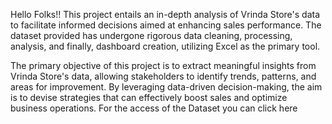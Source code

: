 Hello Folks!! This project entails an in-depth analysis of Vrinda Store's data to facilitate informed decisions aimed at enhancing sales performance. The dataset provided has undergone rigorous data cleaning, processing, analysis, and finally, dashboard creation, utilizing Excel as the primary tool.

The primary objective of this project is to extract meaningful insights from Vrinda Store's data, allowing stakeholders to identify trends, patterns, and areas for improvement. By leveraging data-driven decision-making, the aim is to devise strategies that can effectively boost sales and optimize business operations. For the access of the Dataset you can click here

